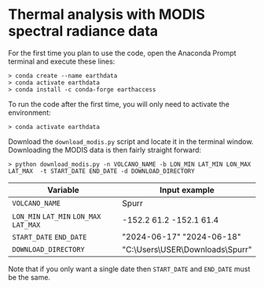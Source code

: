 # Thermal analysis with MODIS spectral radiance data

For the first time you plan to use the code, open the Anaconda Prompt terminal and execute these lines:
```
> conda create --name earthdata
> conda activate earthdata
> conda install -c conda-forge earthaccess
```
To run the code after the first time, you will only need to activate the environment:
```
> conda activate earthdata
```

Download the `download_modis.py` script and locate it in the terminal window. Downloading the MODIS data is then fairly straight forward:

```
> python download_modis.py -n VOLCANO_NAME -b LON_MIN LAT_MIN LON_MAX LAT_MAX  -t START_DATE END_DATE -d DOWNLOAD_DIRECTORY
```

| Variable | Input example |
|----------|---------------|
| `VOLCANO_NAME`| Spurr |
| `LON_MIN` `LAT_MIN` `LON_MAX` `LAT_MAX` | -152.2 61.2 -152.1 61.4 |
| `START_DATE` `END_DATE` | "2024-06-17" "2024-06-18" |
| `DOWNLOAD_DIRECTORY` | "C:\\Users\\USER\\Downloads\Spurr" |

Note that if you only want a single date then `START_DATE` and  `END_DATE` must be the same.
